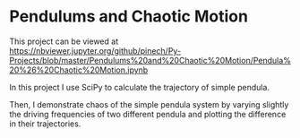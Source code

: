 # Pendulums and Chaotic Motion
This project can be viewed at https://nbviewer.jupyter.org/github/pinech/Py-Projects/blob/master/Pendulums%20and%20Chaotic%20Motion/Pendula%20%26%20Chaotic%20Motion.ipynb


In this project I use SciPy to calculate the trajectory of simple pendula.

Then, I demonstrate chaos of the simple pendula system by varying slightly the driving frequencies of two different pendula and plotting the difference in their trajectories. 
